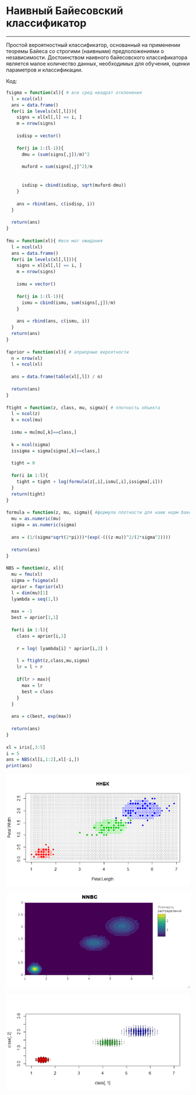 # Наивный Байесовский классификатор

---

Простой вероятностный классификатор, основанный на применении теоремы Байеса со строгими (наивными) предположениями о независимости. Достоинством наивного байесовского классификатора является малое количество данных, необходимых для обучения, оценки параметров и классификации.

Код:

```R
fsigma = function(xl){ # все сред квадрат отклонения
  l = ncol(xl)
  ans = data.frame()
  for(i in levels(xl[,l])){
    signs = xl[xl[,l] == i, ]
    m = nrow(signs)
    
    isdisp = vector()
    
    for(j in 1:(l-1)){
      dmu = (sum(signs[,j])/m)^2
     
      muford = sum(signs[,j]^2)/m
      
      
      isdisp = cbind(isdisp, sqrt(muford-dmu))
    }
    
    ans = rbind(ans, c(isdisp, i))
  }
  
  return(ans)
}

fmu = function(xl){ #все мат ожидания
  l = ncol(xl)
  ans = data.frame()
  for(i in levels(xl[,l])){
    signs = xl[xl[,l] == i, ]
    m = nrow(signs)
    
    ismu = vector()
    
    for(j in 1:(l-1)){
      ismu = cbind(ismu, sum(signs[,j])/m)
    }
    
    ans = rbind(ans, c(ismu, i))
  }
  return(ans)
}

faprior = function(xl){ # априорные вероятности
  n = nrow(xl)
  l = ncol(xl)
  
  ans = data.frame(table(xl[,l]) / n)
  
  return(ans)
}

ftight = function(z, class, mu, sigma){ # плотность объекта
  l = ncol(z)
  k = ncol(mu)
  
  ismu = mu[mu[,k]==class,]
  
  k = ncol(sigma)
  issigma = sigma[sigma[,k]==class,]
  
  tight = 0
  
  for(i in 1:l){
    tight = tight + log(formula(z[,i],ismu[,i],issigma[,i]))
  }
  return(tight)
}

formula = function(z, mu, sigma){ #формула плотности для наив норм баес классиф
  mu = as.numeric(mu)
  sigma = as.numeric(sigma)
  
  ans = (1/(sigma*sqrt(2*pi)))*(exp(-(((z-mu))^2/(2*sigma^2))))
  
  return(ans)
}

NBS = function(z, xl){
  mu = fmu(xl)
  sigma = fsigma(xl)
  aprior = faprior(xl)
  l = dim(mu)[1]
  lyambda = seq(1,l)
  
  max = -1
  best = aprior[1,1]
  
  for(i in 1:l){
    class = aprior[i,1]
    
    r = log( lyambda[i] * aprior[i,2] )
    
    l = ftight(z,class,mu,sigma)
    lr = l + r
    
    if(lr > max){
      max = lr
      best = class
    }
  }
  
  ans = c(best, exp(max))
  
  return(ans)
}

xl = iris[,3:5]
i = 5
ans = NBS(xl[i,1:2],xl[-i,])
print(ans)
```

![Ну нет ее и все! Отстань!](/NBC/NNBC1.png)

![Ну нет ее и все! Отстань!](/NBC/NNBC4.png)

![Ну нет ее и все! Отстань!](/NBC/NNBC3.png)
